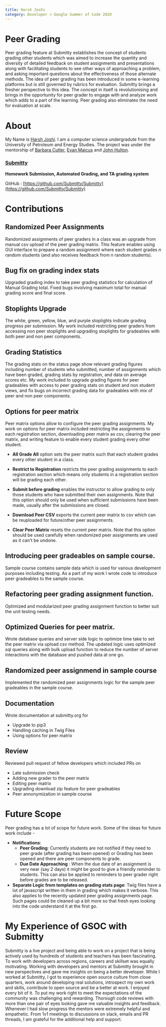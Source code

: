 ```yaml
---
title: Harsh Joshi
category: Developer > Google Summer of Code 2020
---
```

# Peer Grading 
Peer grading feature at Submitty establishes the concept of students grading other students which was aimed to increase the quantity and diversity of detailed feedback on student assignments and presentations along with facilitating students to see other ways of approaching a problem, and asking important questions about the effectiveness of those alternate methods. 
The idea of peer grading has been introduced in some e-learning platforms but is still governed by rubrics for evaluation. Submitty brings a fresher perspective to this idea. The concept in itself is revolutionising and brings in the opportunity for peer grader to engage with and analyze work which adds to a part of the learning. Peer grading also eliminates the need for evaluation at scale.

# About 
My Name is [Harsh Joshi](https://linkedin.com/in/josharsh). I am a computer science undergradute from the University of Petroleum and Energy Studies.
The project was under the mentorship of [Barbara Cutler](https://www.cs.rpi.edu/~cutler/), [Evan Maicus](https://github.com/emaicus) and [John Hulton](https://github.com/jchulton).
### [Submitty](http://submitty.org)
**Homework Submission, Automated Grading, and TA grading system**

GitHub : [https://github.com/Submitty/Submitty](https://github.com/Submitty/Submitty)

# Contributions

## Randomized Peer Assignments 
Randomized assignments of peer graders in a class was an upgrade from manual csv upload of the peer grading matrix. This feature enables using GUI interface to prepare a random assignment where each student grades *n* random students (and also receives feedback from *n* random students).

## Bug fix on grading index stats
Upgraded grading index to take peer grading statistics for calculation of Manual Grading total. Fixed bugs involving maximum total for manual grading score and final score.

## Stoplights Upgrade
The white, green, yellow, blue, and purple stoplights indicate grading progress per submission. My work included restricting peer graders from accessing non peer stoplights and upgrading stoplights for gradeables with both peer and non peer components.

## Grading Statistics 
The grading stats on the status page show relevant grading figures including number of students who submitted, number of assignments which have been graded, grading stats by registration, and data on average scores etc. My work included to upgrade grading figures for peer gradeables with access to peer grading stats on student and non student views, and fix bugs on incorrect grading data for gradeables with mix of peer and non peer components.

## Options for peer matrix
Peer matrix options allow to configure the peer grading assignments. My work on options for peer matrix included restricting the assignments to each registration section, downloading peer matrix as csv, clearing the peer matrix, and writing feature to enable every student grading every other student.

* **All Grade All** option sets the peer matrix such that each student grades every other student in a class.

* **Restrict to Registration** restricts the peer grading assignments to each registration section which means only students in a registration section will be grading each other.

* **Submit before grading** enables the instructor to allow grading to only those students who have submitted their own assignments. Note that this option should only be used when sufficient submissions have been made, usually after the submissions are closed. 

* **Download Peer CSV**  exports the current peer matrix to csv which can be reuploaded for future/other peer assignments.

* **Clear Peer Matrix**  resets the current peer matrix. Note that this option should be used carefully when randomized peer assignments are used as it can't be undone.

## Introducing peer gradeables on sample course.
Sample course contains sample data which is used for various development purposes including testing. As a part of my work I wrote code to introduce peer gradeables to the sample course. 

## Refactoring peer grading assignment function.
Optimized and modularized peer grading assignment function to better suit the unit testing needs.

## Optimized Queries for peer matrix.
Wrote database queries and server side logic to optimize time take to set the peer matrix via upload csv method. The updated logic uses optimized sql queries along with bulk upload function to reduce the number of server interactions with the database and pushed data at one go. 

## Randomized peer assignmend in sample course
Implemented the randomized peer assignments logic for the sample peer gradeables in the sample course.

## Documentation
Wrote documentation at submitty.org for
* Upgrade to pip3 
* Handling caching in Twig Files
* Using options for peer matrix

## Review
Reviewed pull request of fellow developers which included PRs on
* Late submission check
* Adding new grader to the peer matrix
* Editing peer matrix
* Upgrading download zip feature for peer gradeables
* Peer annonymization in sample course

# Future Scope
Peer grading has a lot of scope for future work. Some of the ideas for future work include -
* **Notifications**: 
    * **Peer Grading**: Currently students are not notified if they need to peer grade (after grading has been opened) or Grading has been opened and there are peer components to grade. 
    * **Due Date Approaching** : When the due  date of an assignment is very near (say 2 days) it might be good to give a friendly reminder to students. This can also be applied to reminders to peer grader right before grades are to be released. 
* **Separate Logic from templates on grading stats page**: 
Twig files have a lot of javascript written in them in grading which makes it verbose. This also applies to the recently updated peer grading assignments page. Such pages could be cleaned up a bit more so that fresh eyes looking into the code understand it at the first go.


# My Experience of GSOC with Submitty
Submitty is a live project and being able to work on a project that is being actively used by hundreds of students and teachers has been fascinating. To work with developers across regions, careers and skillset was equally motivating. Working with developers and mentors at Submitty brought in new perspectives and gave me insights on being a better developer. While I worked at Submitty, I got to experience open source culture from close quarters, work around developing real solutions, introspect my own work and skills, contribute to open source and be a better at work. I enjoyed every bit of it. To put my work right to meet the expectations of the community was challenging and rewarding. Thorough code reviews with more than one pair of eyes looking gave me valuable insights and feedback.
Whenever I had slow progress the mentors were extremely helpful and empathetic. From 1v1 meetings to discussions on slack, emails and PR threads, I am grateful for the additional help and support.
